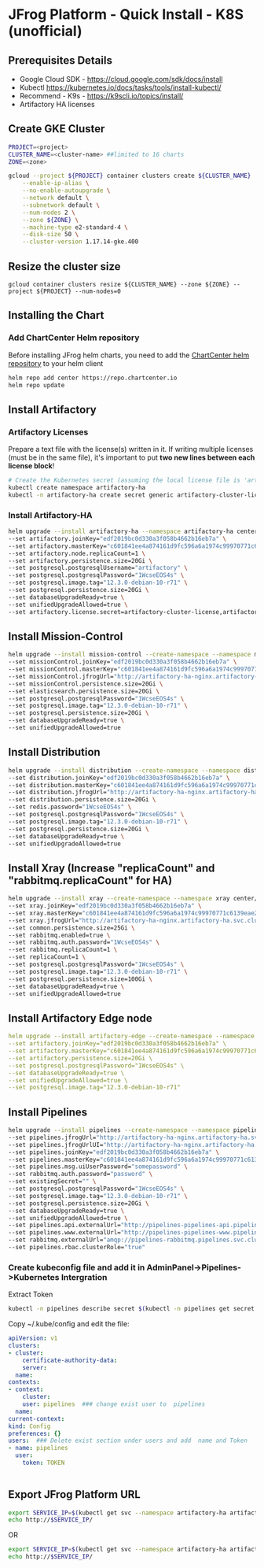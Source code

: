 # JFrog Platform - Quick Install - K8S (unofficial)

## Prerequisites Details

* Google Cloud SDK - https://cloud.google.com/sdk/docs/install
* Kubectl https://kubernetes.io/docs/tasks/tools/install-kubectl/
* Recommend - K9s - https://k9scli.io/topics/install/
* Artifactory HA licenses 

## Create GKE Cluster
```bash
PROJECT=<project> 
CLUSTER_NAME=<cluster-name> ##limited to 16 charts
ZONE=<zone>

gcloud --project ${PROJECT} container clusters create ${CLUSTER_NAME}  \
    --enable-ip-alias \
    --no-enable-autoupgrade \
    --network default \
    --subnetwork default \
    --num-nodes 2 \
    --zone ${ZONE} \
    --machine-type e2-standard-4 \
    --disk-size 50 \
    --cluster-version 1.17.14-gke.400
```

## Resize the cluster size
```
gcloud container clusters resize ${CLUSTER_NAME} --zone ${ZONE} --project ${PROJECT} --num-nodes=0
```

## Installing the Chart

### Add ChartCenter Helm repository

Before installing JFrog helm charts, you need to add the [ChartCenter helm repository](https://chartcenter.io) to your helm client

```bash
helm repo add center https://repo.chartcenter.io
helm repo update
```

## Install Artifactory
### Artifactory Licenses
Prepare a text file with the license(s) written in it. If writing multiple licenses (must be in the same file), it's important to put **two new lines between each license block**!
```bash
# Create the Kubernetes secret (assuming the local license file is 'art.lic')
kubectl create namespace artifactory-ha
kubectl -n artifactory-ha create secret generic artifactory-cluster-license --from-file=./art.lic
```
### Install Artifactory-HA
```bash
helm upgrade --install artifactory-ha --namespace artifactory-ha center/jfrog/artifactory-ha \
--set artifactory.joinKey="edf2019bc0d330a3f058b4662b16eb7a" \
--set artifactory.masterKey="c601841ee4a874161d9fc596a6a1974c99970771c6139eae20898eed1c61ace3" \
--set artifactory.node.replicaCount=1 \
--set artifactory.persistence.size=20Gi \
--set postgresql.postgresqlUsername="artifactory" \
--set postgresql.postgresqlPassword="1WcseEOS4s" \
--set postgresql.image.tag="12.3.0-debian-10-r71" \
--set postgresql.persistence.size=20Gi \
--set databaseUpgradeReady=true \
--set unifiedUpgradeAllowed=true \
--set artifactory.license.secret=artifactory-cluster-license,artifactory.license.dataKey=art.lic
```

## Install Mission-Control
```bash
helm upgrade --install mission-control --create-namespace --namespace mission-control center/jfrog/mission-control \
--set missionControl.joinKey="edf2019bc0d330a3f058b4662b16eb7a" \
--set missionControl.masterKey="c601841ee4a874161d9fc596a6a1974c99970771c6139eae20898eed1c61ace3" \
--set missionControl.jfrogUrl="http://artifactory-ha-nginx.artifactory-ha.svc.cluster.local" \
--set missionControl.persistence.size=20Gi \
--set elasticsearch.persistence.size=20Gi \
--set postgresql.postgresqlPassword="1WcseEOS4s" \
--set postgresql.image.tag="12.3.0-debian-10-r71" \
--set postgresql.persistence.size=20Gi \
--set databaseUpgradeReady=true \
--set unifiedUpgradeAllowed=true
```

## Install Distribution
```bash
helm upgrade --install distribution --create-namespace --namespace distribution center/jfrog/distribution \
--set distribution.joinKey="edf2019bc0d330a3f058b4662b16eb7a" \
--set distribution.masterKey="c601841ee4a874161d9fc596a6a1974c99970771c6139eae20898eed1c61ace3" \
--set distribution.jfrogUrl="http://artifactory-ha-nginx.artifactory-ha.svc.cluster.local" \
--set distribution.persistence.size=20Gi \
--set redis.password="1WcseEOS4s" \
--set postgresql.postgresqlPassword="1WcseEOS4s" \
--set postgresql.image.tag="12.3.0-debian-10-r71" \
--set postgresql.persistence.size=20Gi \
--set databaseUpgradeReady=true \
--set unifiedUpgradeAllowed=true 
```

## Install Xray (Increase "replicaCount" and "rabbitmq.replicaCount" for HA)
```bash
helm upgrade --install xray --create-namespace --namespace xray center/jfrog/xray \
--set xray.joinKey="edf2019bc0d330a3f058b4662b16eb7a" \
--set xray.masterKey="c601841ee4a874161d9fc596a6a1974c99970771c6139eae20898eed1c61ace3" \
--set xray.jfrogUrl="http://artifactory-ha-nginx.artifactory-ha.svc.cluster.local" \
--set common.persistence.size=25Gi \
--set rabbitmq.enabled=true \
--set rabbitmq.auth.password="1WcseEOS4s" \
--set rabbitmq.replicaCount=1 \
--set replicaCount=1 \
--set postgresql.postgresqlPassword="1WcseEOS4s" \
--set postgresql.image.tag="12.3.0-debian-10-r71" \
--set postgresql.persistence.size=100Gi \
--set databaseUpgradeReady=true \
--set unifiedUpgradeAllowed=true
```

## Install Artifactory Edge node
```yaml
helm upgrade --install artifactory-edge --create-namespace --namespace artifactory-edge center/jfrog/artifactory \
--set artifactory.joinKey="edf2019bc0d330a3f058b4662b16eb7a" \
--set artifactory.masterKey="c601841ee4a874161d9fc596a6a1974c99970771c6139eae20898eed1c61ace3" \
--set artifactory.persistence.size=20Gi \
--set postgresql.postgresqlPassword="1WcseEOS4s" \
--set databaseUpgradeReady=true \
--set unifiedUpgradeAllowed=true \
--set postgresql.image.tag="12.3.0-debian-10-r71"
```

## Install Pipelines
```bash
helm upgrade --install pipelines --create-namespace --namespace pipelines center/jfrog/pipelines \
--set pipelines.jfrogUrl="http://artifactory-ha-nginx.artifactory-ha.svc.cluster.local" \
--set pipelines.jfrogUrlUI="http://artifactory-ha-nginx.artifactory-ha.svc.cluster.local" \
--set pipelines.joinKey="edf2019bc0d330a3f058b4662b16eb7a" \
--set pipelines.masterKey="c601841ee4a874161d9fc596a6a1974c99970771c6139eae20898eed1c61ace3" \
--set pipelines.msg.uiUserPassword="somepassword" \
--set rabbitmq.auth.password="password" \
--set existingSecret="" \
--set postgresql.postgresqlPassword="1WcseEOS4s" \
--set postgresql.image.tag="12.3.0-debian-10-r71" \
--set postgresql.persistence.size=20Gi \
--set databaseUpgradeReady=true \
--set unifiedUpgradeAllowed=true \
--set pipelines.api.externalUrl="http://pipelines-pipelines-api.pipelines.svc.cluster.local:30000" \
--set pipelines.www.externalUrl="http://pipelines-pipelines-www.pipelines.svc.cluster.local:30001" \
--set rabbitmq.externalUrl="amqp://pipelines-rabbitmq.pipelines.svc.cluster.local" \
--set pipelines.rbac.clusterRole="true"
```

### Create kubeconfig file and add it in AdminPanel->Pipelines->Kubernetes Intergration 


Extract Token

```bash
kubectl -n pipelines describe secret $(kubectl -n pipelines get secret | grep pipelines-token- | awk '{print $1}')| grep token
```

Copy ~/.kube/config and edit the file:

```yaml
apiVersion: v1
clusters:
- cluster:
    certificate-authority-data: 
    server: 
  name: 
contexts:
- context:
    cluster: 
    user: pipelines  ### change exist user to  pipelines
  name:
current-context: 
kind: Config
preferences: {}
users:  ### Delete exist section under users and add  name and Token
- name: pipelines
  user:
    token: TOKEN
  
```

## Export JFrog Platform URL
```bash
export SERVICE_IP=$(kubectl get svc --namespace artifactory-ha artifactory-ha-nginx -o jsonpath='{.status.loadBalancer.ingress[0].ip}')
echo http://$SERVICE_IP/
```
OR
```bash
export SERVICE_IP=$(kubectl get svc --namespace artifactory-ha artifactory-ha-nginx -o jsonpath='{.status.loadBalancer.ingress[0].hostname}')
echo http://$SERVICE_IP/
```
